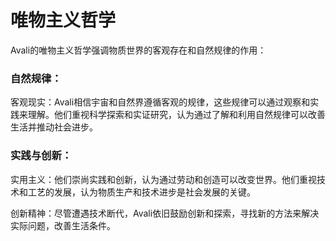 # 唯物主义哲学

Avali的唯物主义哲学强调物质世界的客观存在和自然规律的作用：

### **自然规律：**

客观现实：Avali相信宇宙和自然界遵循客观的规律，这些规律可以通过观察和实践来理解。他们重视科学探索和实证研究，认为通过了解和利用自然规律可以改善生活并推动社会进步。

### **实践与创新：**

实用主义：他们崇尚实践和创新，认为通过劳动和创造可以改变世界。他们重视技术和工艺的发展，认为物质生产和技术进步是社会发展的关键。

创新精神：尽管遭遇技术断代，Avali依旧鼓励创新和探索，寻找新的方法来解决实际问题，改善生活条件。
